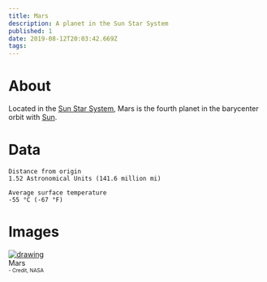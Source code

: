 ```yaml
---
title: Mars
description: A planet in the Sun Star System
published: 1
date: 2019-08-12T20:03:42.669Z
tags: 
---
```


# About
Located in the [Sun Star System](/astronomical/star-system/sun-star-system), Mars is the fourth planet in the barycenter orbit with [Sun](/astronomical/star/sun).
# Data

```text
Distance from origin
1.52 Astronomical Units (141.6 million mi)

Average surface temperature
-55 °C (-67 °F)
```


# Images
<link rel="stylesheet" href="/uploads/css/core.css">

<div class="gallery">
	<a target="_blank" href="/uploads/planets/mars/mars.jpg">
		<img src="/uploads/planets/mars/mars.jpg" alt="drawing"/>
	</a>
	<div class="desc">Mars<br><font size="1">- Credit, NASA</font></div>
</div>

